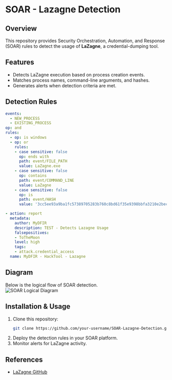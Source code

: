 # SOAR - Lazagne Detection

## Overview
This repository provides Security Orchestration, Automation, and Response (SOAR) rules to detect the usage of **LaZagne**, a credential-dumping tool.

## Features
- Detects LaZagne execution based on process creation events.
- Matches process names, command-line arguments, and hashes.
- Generates alerts when detection criteria are met.

## Detection Rules
```yaml
events:
  - NEW_PROCESS
  - EXISTING_PROCESS
op: and
rules:
  - op: is windows
  - op: or
    rules:
    - case sensitive: false
      op: ends with
      path: event/FILE_PATH
      value: LaZagne.exe
    - case sensitive: false
      op: contains
      path: event/COMMAND_LINE
      value: LaZagne
    - case sensitive: false
      op: is
      path: event/HASH
      value: '3cc5ee93a9ba1fc57389705283b760c8bd61f35e9398bbfa3210e2becf6d4b05'

- action: report
  metadata:
    author: MyDFIR
    description: TEST - Detects Lazagne Usage
    falsepositives:
    - ToTheMoon
    level: high
    tags:
    - attack.credential_access
  name: MyDFIR - HackTool - Lazagne
```

## Diagram
Below is the logical flow of SOAR detection.  
![SOAR Logical Diagram](SOAR_LOGICAL_DIAGRAM.png)

## Installation & Usage
1. Clone this repository:
   ```sh
   git clone https://github.com/your-username/SOAR-Lazagne-Detection.git
   ```
2. Deploy the detection rules in your SOAR platform.
3. Monitor alerts for LaZagne activity.

## References
- [LaZagne GitHub](https://github.com/AlessandroZ/LaZagne)
